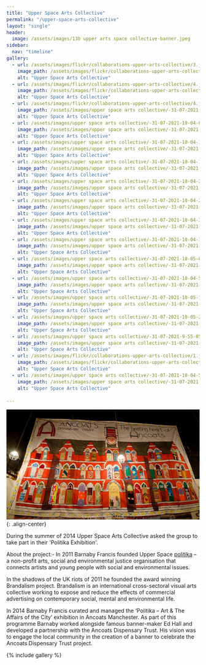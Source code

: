 ```yaml
---
title: "Upper Space Arts Collective"
permalink: "/upper-space-arts-collective"
layout: "single"
header:
  image: /assets/images/13b upper arts space collective-banner.jpeg
sidebar:
  nav: "timeline"
gallery:
  - url: /assets/images/flickr/collaborations-upper-arts-collective/3.jpg
    image_path: /assets/images/flickr/collaborations-upper-arts-collective/3.jpg
    alt: "Upper Space Arts Collective"
  - url: /assets/images/flickr/collaborations-upper-arts-collective/4.jpg
    image_path: /assets/images/flickr/collaborations-upper-arts-collective/4.jpg
    alt: "Upper Space Arts Collective"
  - url: /assets/images/flickr/collaborations-upper-arts-collective/4.jpg
    image_path: /assets/images/upper space arts collective/-31-07-2021-10-03-42_51346418287_o.jpg
    alt: "Upper Space Arts Collective"    
  - url: /assets/images/upper space arts collective/-31-07-2021-10-04-07_51347143511_o.jpg
    image_path: /assets/images/upper space arts collective/-31-07-2021-10-04-07_51347143511_o.jpg
    alt: "Upper Space Arts Collective"    
  - url: /assets/images/upper space arts collective/-31-07-2021-10-04-15_51347143501_o.jpg
    image_path: /assets/images/upper space arts collective/-31-07-2021-10-04-15_51347143501_o.jpg
    alt: "Upper Space Arts Collective"    
  - url: /assets/images/upper space arts collective/-31-07-2021-10-04-19_51347890834_o.jpg
    image_path: /assets/images/upper space arts collective/-31-07-2021-10-04-19_51347890834_o.jpg
    alt: "Upper Space Arts Collective"      
  - url: /assets/images/upper space arts collective/-31-07-2021-10-04-25_51347373293_o.jpg
    image_path: /assets/images/upper space arts collective/-31-07-2021-10-04-25_51347373293_o.jpg
    alt: "Upper Space Arts Collective" 
  - url: /assets/images/upper space arts collective/-31-07-2021-10-04-29_51347890809_o.jpg
    image_path: /assets/images/upper space arts collective/-31-07-2021-10-04-29_51347890809_o.jpg
    alt: "Upper Space Arts Collective" 
  - url: /assets/images/upper space arts collective/-31-07-2021-10-04-34_51346418272_o.jpg
    image_path: /assets/images/upper space arts collective/-31-07-2021-10-04-34_51346418272_o.jpg
    alt: "Upper Space Arts Collective"     
  - url: /assets/images/upper space arts collective/-31-07-2021-10-04-38_51347890799_o.jpg
    image_path: /assets/images/upper space arts collective/-31-07-2021-10-04-38_51347890799_o.jpg
    alt: "Upper Space Arts Collective"          
  - url: /assets/images/upper space arts collective/-31-07-2021-10-05-08_51347143406_o.jpg
    image_path: /assets/images/upper space arts collective/-31-07-2021-10-05-08_51347143406_o.jpg
    alt: "Upper Space Arts Collective"      
  - url: /assets/images/upper space arts collective/-31-07-2021-10-04-59_51346418312_o.jpg
    image_path: /assets/images/upper space arts collective/-31-07-2021-10-04-59_51346418312_o.jpg
    alt: "Upper Space Arts Collective"
  - url: /assets/images/upper space arts collective/-31-07-2021-10-05-19_51347373203_o.jpg
    image_path: /assets/images/upper space arts collective/-31-07-2021-10-05-19_51347373203_o.jpg
    alt: "Upper Space Arts Collective"
  - url: /assets/images/upper space arts collective/-31-07-2021-10-05-25_51347890754_o.jpg
    image_path: /assets/images/upper space arts collective/-31-07-2021-10-05-25_51347890754_o.jpg
    alt: "Upper Space Arts Collective"   
  - url: /assets/images/upper space arts collective/-31-07-2021-9-55-05_51347373378_o.jpg
    image_path: /assets/images/upper space arts collective/-31-07-2021-9-55-05_51347373378_o.jpg
    alt: "Upper Space Arts Collective"  
  - url: /assets/images/flickr/collaborations-upper-arts-collective/1.jpg
    image_path: /assets/images/flickr/collaborations-upper-arts-collective/1.jpg
    alt: "Upper Space Arts Collective"
  - url: /assets/images/upper space arts collective/-31-07-2021-10-04-55_51347373233_o.jpg
    image_path: /assets/images/upper space arts collective/-31-07-2021-10-04-55_51347373233_o.jpg
    alt: "Upper Space Arts Collective"  
    
---
```


![Hand made banner](assets/images/flickr/collaborations-upper-arts-collective/2.jpg){: .align-center}

During the summer of 2014 Upper Space Arts Collective asked the group to take part in their 'Politika Exhibition'.

About the project:- In 2011 Barnaby Francis founded Upper Space 
[politika](http://www.politika.org.uk)  – a non-profit arts, social and environmental justice organisation that connects artists and young people with social and environmental issues. 

In the shadows of the UK riots of 2011 he founded the award winning Brandalism project.  Brandalism is an international cross-sectoral visual arts collective working to expose and reduce the effects of commercial advertising on contemporary social, mental and environmental life.

In 2014 Barnaby Francis curated and managed the ‘Politika – Art & The Affairs of the City’ exhibition in Ancoats Manchester.  As part of this programme Barnaby worked alongside famous banner-maker Ed Hall and developed a partnership with the Ancoats Dispensary Trust.  His vision was to engage the local community in the creation of a banner to celebrate the Ancoats Dispensary Trust project.

{% include gallery %}
